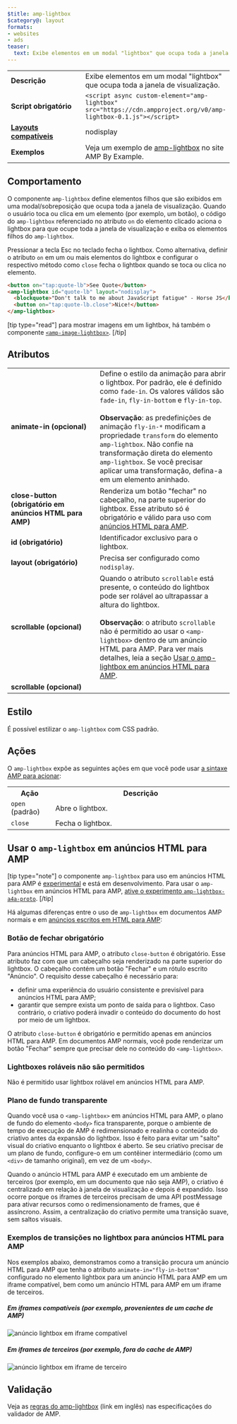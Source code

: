 ```yaml
---
$title: amp-lightbox
$category@: layout
formats:
- websites
- ads
teaser:
  text: Exibe elementos em um modal "lightbox" que ocupa toda a janela de visualização.
---
```




<!--
       Copyright 2016 The AMP HTML Authors. All Rights Reserved.

       Licensed under the Apache License, Version 2.0 (the "License");
     you may not use this file except in compliance with the License.
     You may obtain a copy of the License at

     http://www.apache.org/licenses/LICENSE-2.0

     Unless required by applicable law or agreed to in writing, software
     distributed under the License is distributed on an "AS-IS" BASIS,
     WITHOUT WARRANTIES OR CONDITIONS OF ANY KIND, either express or implied.
     See the License for the specific language governing permissions and
     limitations under the License.
-->



<table>
  <tr>
    <td width="40%"><strong>Descrição</strong></td>
    <td>Exibe elementos em um modal "lightbox" que ocupa toda a janela de visualização.</td>
  </tr>
  <tr>
    <td width="40%"><strong>Script obrigatório</strong></td>
    <td><code>&lt;script async custom-element="amp-lightbox" src="https://cdn.ampproject.org/v0/amp-lightbox-0.1.js"&gt;&lt;/script&gt;</code></td>
  </tr>
  <tr>
    <td class="col-fourty"><strong><a href="../../../documentation/guides-and-tutorials/develop/style_and_layout/control_layout.md">Layouts compatíveis</a></strong></td>
    <td>nodisplay</td>
  </tr>
  <tr>
    <td width="40%"><strong>Exemplos</strong></td>
    <td>Veja um exemplo de <a href="https://ampbyexample.com/components/amp-lightbox/">amp-lightbox</a> no site AMP By Example.</td>
  </tr>
</table>

## Comportamento

O componente `amp-lightbox` define elementos filhos que são exibidos em uma modal/sobreposição que ocupa toda a janela de visualização. Quando o usuário toca ou clica em um elemento (por exemplo, um botão), o código do `amp-lightbox` referenciado no atributo `on` do elemento clicado aciona o lightbox para que ocupe toda a janela de visualização e exiba os elementos filhos do `amp-lightbox`.

Pressionar a tecla Esc no teclado fecha o lightbox. Como alternativa, definir o atributo `on` em um ou mais elementos do lightbox e configurar o respectivo método como `close` fecha o lightbox quando se toca ou clica no elemento.

```html
<button on="tap:quote-lb">See Quote</button>
<amp-lightbox id="quote-lb" layout="nodisplay">
  <blockquote>"Don't talk to me about JavaScript fatigue" - Horse JS</blockquote>
  <button on="tap:quote-lb.close">Nice!</button>
</amp-lightbox>
```

[tip type="read"]
para mostrar imagens em um lightbox, há também o componente [`<amp-image-lightbox>`](amp-image-lightbox.md).
[/tip]

## Atributos

<table>
  <tr>
    <td width="40%"><strong>animate-in (opcional)</strong></td>
    <td>Define o estilo da animação para abrir o lightbox. Por padrão, ele é definido como <code>fade-in</code>. Os valores válidos são <code>fade-in</code>, <code>fly-in-bottom</code> e <code>fly-in-top</code>.
      <br><br>
        <strong>Observação</strong>: as predefinições de animação <code>fly-in-*</code> modificam a propriedade <code>transform</code> do elemento <code>amp-lightbox</code>. Não confie na transformação direta do elemento <code>amp-lightbox</code>. Se você precisar aplicar uma transformação, defina-a em um elemento aninhado.</td>
      </tr>
      <tr>
        <td width="40%"><strong>close-button (obrigatório em anúncios HTML para AMP)</strong></td>
        <td>Renderiza um botão "fechar" no cabeçalho, na parte superior do lightbox. Esse atributo só é obrigatório e válido para uso com <a href="#a4a">anúncios HTML para AMP</a>.</td>
      </tr>
      <tr>
        <td width="40%"><strong>id (obrigatório)</strong></td>
        <td>Identificador exclusivo para o lightbox.</td>
      </tr>
      <tr>
        <td width="40%"><strong>layout (obrigatório)</strong></td>
        <td>Precisa ser configurado como <code>nodisplay</code>.</td>
      </tr>
      <tr>
        <td width="40%"><strong>scrollable (opcional)</strong></td>
        <td>Quando o atributo <code>scrollable</code> está presente, o conteúdo do lightbox pode ser rolável ao ultrapassar a altura do lightbox.
          <br><br>
            <strong>Observação</strong>: o atributo <code>scrollable</code> não é permitido ao usar o <code>&lt;amp-lightbox&gt;</code> dentro de um anúncio HTML para AMP. Para ver mais detalhes, leia a seção <a href="#a4a">Usar o amp-lightbox em anúncios HTML para AMP</a>.</td>
          </tr>
          <tr>
            <td width="40%"><strong>scrollable (opcional)</strong></td>
            <td></td>
          </tr>
        </table>

## Estilo

É possível estilizar o `amp-lightbox` com CSS padrão.

## Ações

O `amp-lightbox` expõe as seguintes ações em que você pode usar [a sintaxe AMP para acionar](../../../documentation/guides-and-tutorials/learn/amp-actions-and-events.md):

<table>
  <tr>
    <th width="20%">Ação</th>
    <th>Descrição</th>
  </tr>
  <tr>
    <td><code>open</code> (padrão)</td>
    <td>Abre o lightbox.</td>
  </tr>
  <tr>
    <td><code>close</code></td>
    <td>Fecha o lightbox.</td>
  </tr>
</table>

## <a id="a4a"></a>Usar o `amp-lightbox` em anúncios HTML para AMP

[tip type="note"]
o componente `amp-lightbox` para uso em anúncios HTML para AMP é [experimental](../../../documentation/guides-and-tutorials/learn/experimental.md) e está em desenvolvimento. Para usar o `amp-lightbox` em anúncios HTML para AMP, [ative o experimento `amp-lightbox-a4a-proto`](http://cdn.ampproject.org/experiments.html).
[/tip]

Há algumas diferenças entre o uso de `amp-lightbox` em documentos AMP normais e em [anúncios escritos em HTML para AMP](../../../documentation/guides-and-tutorials/learn/a4a_spec.md):

### Botão de fechar obrigatório

Para anúncios HTML para AMP, o atributo `close-button` é obrigatório. Esse atributo faz com que um cabeçalho seja renderizado na parte superior do lightbox. O cabeçalho contém um botão "Fechar" e um rótulo escrito "Anúncio". O requisito desse cabeçalho é necessário para:

* definir uma experiência do usuário consistente e previsível para anúncios HTML para AMP;
* garantir que sempre exista um ponto de saída para o lightbox. Caso contrário, o criativo poderá invadir o conteúdo do documento do host por meio de um lightbox.

O atributo `close-button` é obrigatório e permitido apenas em anúncios HTML para AMP. Em documentos AMP normais, você pode renderizar um botão "Fechar" sempre que precisar dele no conteúdo do `<amp-lightbox>`.

### Lightboxes roláveis não são permitidos

Não é permitido usar lightbox rolável em anúncios HTML para AMP.

### Plano de fundo transparente

Quando você usa o `<amp-lightbox>` em anúncios HTML para AMP, o plano de fundo do elemento `<body>` fica transparente, porque o ambiente de tempo de execução de AMP é redimensionado e realinha o conteúdo do criativo antes da expansão do lightbox. Isso é feito para evitar um "salto" visual do criativo enquanto o lightbox é aberto. Se seu criativo precisar de um plano de fundo, configure-o em um contêiner intermediário (como um `<div>` de tamanho original), em vez de um `<body>`.

Quando o anúncio HTML para AMP é executado em um ambiente de terceiros (por exemplo, em um documento que não seja AMP), o criativo é centralizado em relação à janela de visualização e depois é expandido. Isso ocorre porque os iframes de terceiros precisam de uma API postMessage para ativar recursos como o redimensionamento de frames, que é assíncrono. Assim, a centralização do criativo permite uma transição suave, sem saltos visuais.

### Exemplos de transições no lightbox para anúncios HTML para AMP

Nos exemplos abaixo, demonstramos como a transição procura um anúncio HTML para AMP que tenha o atributo `animate-in="fly-in-bottom"` configurado no elemento lightbox para um anúncio HTML para AMP em um iframe compatível, bem como um anúncio HTML para AMP em um iframe de terceiros.

##### Em iframes compatíveis (por exemplo, provenientes de um cache de AMP)

<amp-img alt="anúncio lightbox em iframe compatível" width="360" height="480" src="https://github.com/ampproject/amphtml/raw/master/spec/img/lightbox-ad-fie.gif" layout="fixed">
  <noscript>
    <img alt="anúncio lightbox em iframe compatível" src="../../spec/img/lightbox-ad-fie.gif">
    </noscript>
  </amp-img>

##### Em iframes de terceiros (por exemplo, fora do cache de AMP)

<amp-img alt="anúncio lightbox em iframe de terceiro" width="360" height="480" src="https://github.com/ampproject/amphtml/raw/master/spec/img/lightbox-ad-3p.gif" layout="fixed">
  <noscript>
    <img alt="anúncio lightbox em iframe de terceiro" src="../../spec/img/lightbox-ad-3p.gif">
    </noscript>
  </amp-img>

## Validação

Veja as [regras do amp-lightbox](https://github.com/ampproject/amphtml/blob/master/extensions/amp-lightbox/validator-amp-lightbox.protoascii) (link em inglês) nas especificações do validador de AMP.
